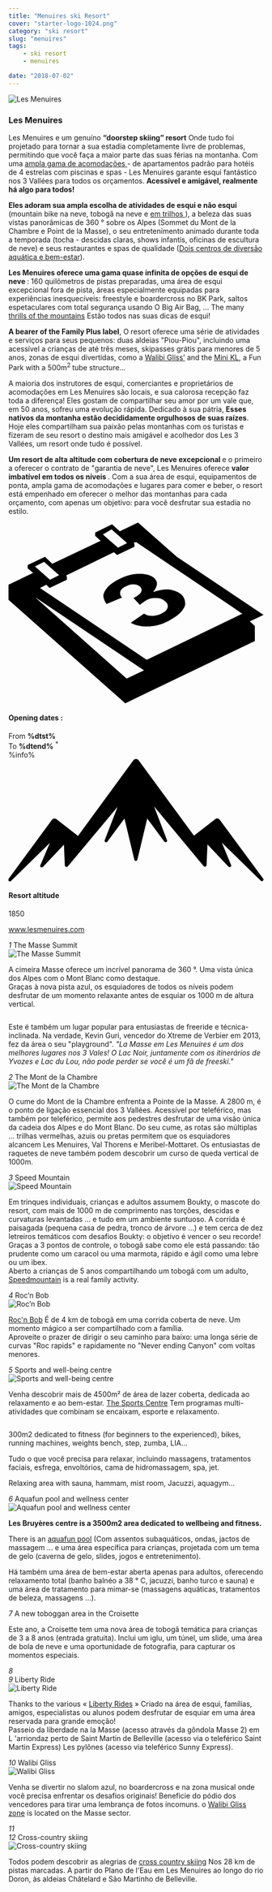 ```yaml
---
title: "Menuires ski Resort"
cover: "starter-logo-1024.png"
category: "ski resort"
slug: "menuires"
tags:
    - ski resort
    - menuires

date: "2018-07-02"
---
```


<div class="edito-wrapper station">
<div class="banner-station">
<div class="banner-station-logo">
<img src="assets/resortfiles/les-menuires.png" alt="Les Menuires">
</div>
</div>
<h3 class="main-title-1 h-margin-bottom-0">Les Menuires</h1>
<div class="rich-text">
<p>Les Menuires e um genuíno <strong>“doorstep skiing” resort</strong> Onde tudo foi projetado para tornar a sua estadia completamente livre de problemas, permitindo que você faça a maior parte das suas férias na montanha. Com uma <a rel="nofollow" href="http://en.lesmenuires.com/winter/book"> ampla gama de acomodações </a> - de apartamentos padrão para hotéis de 4 estrelas com piscinas e spas - Les Menuires garante esqui fantástico nos 3 Vallées para todos os orçamentos. <strong> Acessível e amigável, realmente há algo para todos! </strong></p>

<p><strong>
Eles adoram sua ampla escolha de atividades de esqui e não esqui </strong> (mountain bike na neve, tobogã na neve e  <a rel="nofollow" href="http://en.lesmenuires.com/tourism/!/fiche/speed-mountain-386989"> em trilhos </a>), a beleza das suas vistas panorâmicas de 360 ° sobre os Alpes (Sommet du Mont de la Chambre e Point de la Masse), o seu entretenimento animado durante toda a temporada (tocha - descidas claras, shows infantis, oficinas de escultura de neve) e seus restaurantes e spas de qualidade (<a rel="nofollow" href="http://en.lesmenuires.com/winter/activities/aquafun-and-wellness-centre">Dois centros de diversão aquática e bem-estar</a>).</p>

<p><strong>Les Menuires oferece uma gama quase infinita de opções de esqui de neve </strong>: 160 quilômetros de pistas preparadas, uma área de esqui excepcional fora de pista, áreas especialmente equipadas para experiências inesquecíveis: freestyle e boardercross no BK Park, saltos espetaculares com total segurança usando O Big Air Bag, … The many <a rel="nofollow" href="http://en.lesmenuires.com/winter/activities/mountain-and-exciting-activities">thrills of the mountains</a> Estão todos nas suas dicas de esqui!</p>

<p><strong>A bearer of the Family Plus label</strong>, O resort oferece uma série de atividades e serviços para seus pequenos: duas aldeias "Piou-Piou", incluindo uma acessível a crianças de até três meses, skipasses grátis para menores de 5 anos, zonas de esqui divertidas, como a <a rel="nofollow" href="http://en.lesmenuires.com/tourism/!/fiche/walibi-gliss-ski-area-les-menuires-saint-martin-211003">Walibi Gliss’</a> and the <a rel="nofollow" href="http://en.lesmenuires.com/tourism/!/fiche/mini-kl-386988">Mini KL</a>, a Fun Park with a 500m<sup>2 </sup>tube structure…</p>

<p>A maioria dos instrutores de esqui, comerciantes e proprietários de acomodações em Les Menuires são locais, e sua calorosa recepção faz toda a diferença! Eles gostam de compartilhar seu amor por um vale que, em 50 anos, sofreu uma evolução rápida. Dedicado à sua pátria, <strong>Esses nativos da montanha estão decididamente orgulhosos de suas raízes</strong>. Hoje eles compartilham sua paixão pelas montanhas com os turistas e fizeram de seu resort o destino mais amigável e acolhedor dos Les 3 Vallées, um resort onde tudo é possível.</p>

<p><strong>Um resort de alta altitude com cobertura de neve excepcional </strong> e o primeiro a oferecer o contrato de "garantia de neve", Les Menuires oferece <strong> valor imbatível em todos os níveis </strong>. Com a sua área de esqui, equipamentos de ponta, ampla gama de acomodações e lugares para comer e beber, o resort está empenhado em oferecer o melhor das montanhas para cada orçamento, com apenas um objetivo: para você desfrutar sua estadia no estilo.</p>
</div>

<div class="grid center">
<div class="col-6">
<i class="icon icon-date icon-55">
<svg xmlns="http://www.w3.org/2000/svg" viewBox="0 0 55.9 39.6"><path d="M37.6 15.5c-.7-.5-1.6-.8-2.6-.9-1.1 0-2.2.2-3.3.6 1.1-1.4 1.1-2.4.1-3.2-.7-.5-1.7-.8-3.1-.8-1.6 0-3.3.5-4.9 1.4-.9.5-1.7 1.1-2.2 1.7-.5.6-.8 1.2-.8 1.7s.2 1.1.7 1.8l3.4-1.4c-.4-.4-.5-.8-.4-1.3.1-.4.5-.8 1.1-1.1.6-.3 1.1-.5 1.7-.5.6 0 1 .1 1.4.4.4.3.6.7.4 1.2-.2.5-.8.9-1.7 1.4l1.4 1.5c.5-.4.9-.7 1.4-1 .6-.4 1.3-.5 2.1-.5s1.4.2 1.9.6c.6.4.8.9.7 1.4-.1.5-.5 1-1.2 1.3-.6.4-1.3.5-2 .6-.7 0-1.4-.1-2-.5l-2.9 2c1.1.6 2.5.9 4.1.8 1.6-.1 3.2-.6 4.7-1.5 1.6-.9 2.7-1.9 3.1-3.1.1-.9-.1-1.9-1.1-2.6z"></path><path d="M52.9 21.6l3-1.4-19-12.7L28.4 0l-4 1.9L22.7.4 19 2.2v.7L20.2 4 9.6 9 8 7.5 4.2 9.3v.7l1.2 1L0 13.6v3.3l25.6 22.6L54 25.9v-3.3l-1.1-1zM22.6 1.5l.9.8L26 4.5l-2 1-2.4-2.1-.9-.8 1.9-1.1zM7.8 8.6l.9.8 2.4 2.1-2 1-2.4-2.1-.9-.8 2-1zm18.1 25.5L5.8 16.3l23.9 16-3.8 1.8zM51.1 20L30.3 30 6.9 14.3l1.4-.7.7.7 3.8-1.8v-.7l-.2-.2 10.5-5.1.7.6 3.8-1.8v-.7l-.2-.2.6-.1 21.6 14.5 1.7 1.2h-.2z"></path></svg></i>
<h4 class="main-title-3 h-uppercase center h-fz-16">Opening dates :</h4>
   <div class="opening-dates">
                     From  <strong>%dtst%</strong> <br/>
                     To <strong>%dtend%</strong> <sup className="blue">*</sup>
     </div>
     %info%
</div>
<div class="col-6">
<i class="icon icon-mountain icon-55">
<svg xmlns="http://www.w3.org/2000/svg" viewBox="0 0 85.1 40.7"><path d="M23.2 25.6L41.7.4c.2-.3.5-.4.9-.4.3 0 .6.1.8.4l18.5 25.1L69 20c.2-.2.5-.3.8-.2.3 0 .5.2.7.4L85 39.8c.2.2.1.5-.1.7-.2.2-.5.2-.7 0l-13-12.7 3.1 7.5c.1.2 0 .5-.2.6-.2.1-.5.1-.7-.1l-7-7.4-.3 6.9c0 .2-.1.4-.4.5-.2.1-.4 0-.6-.2L48.6 15.8 52.9 27c.1.2 0 .5-.2.6-.2.1-.5.1-.7-.1l-5.7-7.7L43 33.5c-.1.2-.3.4-.5.4s-.4-.2-.5-.4l-3.3-13.7-5.7 7.7c-.2.2-.4.3-.7.1-.2-.1-.3-.4-.2-.6l4.3-11.1-16.6 19.8c-.1.2-.4.2-.6.2-.2-.1-.3-.2-.4-.5l-.3-6.9-7 7.4c-.2.2-.5.2-.7.1-.2-.1-.3-.4-.2-.6l3.2-7.5-13 12.7c-.2.2-.5.2-.7 0-.2-.2-.2-.5-.1-.7l14.5-19.7c.2-.2.4-.4.7-.4.3 0 .6 0 .8.2l7.2 5.6z"></path></svg></i>
<h4 class="main-title-3 h-uppercase center h-fz-16">Resort altitude</h4>
1850
</div>
</div>

<a rel="nofollow" href="http://www.lesmenuires.com" class="btn btn-blue" target="_blank">www.lesmenuires.com</a>

<div class="poi-anchor-title" id="marker_44">
<em>1</em> The Masse Summit
</div>

<div class="o-actu fullWidth">
<div class="grid-noGutter-equalHeight_sm-1">
<div class="col">
<img src="assets/resortfiles/lm-lamasse.jpg" alt="The Masse Summit">
</div>
<div class="col">
<div class="pl2 rich-text">
<p>A cimeira Masse oferece um incrível panorama de 360 °. Uma vista única dos Alpes com o Mont Blanc como destaque.<br/>Graças à nova pista azul, os esquiadores de todos os níveis podem desfrutar de um momento relaxante antes de esquiar os 1000 m de altura vertical.</p>
</div>
</div>
</div>
</div>

<div class="o-actu fullWidth">
<div class="grid-noGutter-equalHeight-reverse_sm-1">
<div class="col">
<img src="assets/resortfiles/lm-pistes.jpg" alt="">
</div>
<div class="col">
<div class="pl2 rich-text">
<p>Este é também um lugar popular para entusiastas de freeride e técnica-inclinada. Na verdade, Kevin Guri, vencedor do Xtreme de Verbier em 2013, fez da área o seu "playground". <em> "La Masse em Les Menuires é um dos melhores lugares nos 3 Vales! O Lac Noir, juntamente com os itinerários de Yvozes e Lac du Lou, não pode perder se você é um fã de freeski."</em></p>
</div>
</div>
</div>
</div>
<div class="poi-anchor-title" id="marker_45">
<em>2</em> The Mont de la Chambre
</div>

<div class="o-actu fullWidth">
<div class="grid-noGutter-equalHeight_sm-1">
<div class="col">
<img src="assets/resortfiles/lm-montdelachambre.jpg" alt="The Mont de la Chambre">
</div>
<div class="col">
<div class="pl2 rich-text">
<p>O cume do Mont de la Chambre enfrenta a Pointe de la Masse. A 2800 m, é o ponto de ligação essencial dos 3 Vallées. Acessível por teleférico, mas também por teleférico, permite aos pedestres desfrutar de uma visão única da cadeia dos Alpes e do Mont Blanc. Do seu cume, as rotas são múltiplas ... trilhas vermelhas, azuis ou pretas permitem que os esquiadores alcancem Les Menuires, Val Thorens e Meribel-Mottaret. Os entusiastas de raquetes de neve também podem descobrir um curso de queda vertical de 1000m.</p>
</div>
</div>
</div>
</div>

<div class="poi-anchor-title" id="marker_46">
<em>3</em> Speed Mountain
</div>

<div class="o-actu fullWidth">
<div class="grid-noGutter-equalHeight_sm-1">
<div class="col">
<img src="assets/resortfiles/lm-luge.jpg" alt="Speed Mountain">
</div>
<div class="col">
<div class="pl2 rich-text">
<p>Em trinques individuais, crianças e adultos assumem Boukty, o mascote do resort, com mais de 1000 m de comprimento nas torções, descidas e curvaturas levantadas ... e tudo em um ambiente suntuoso. A corrida é paisagada (pequena casa de pedra, tronco de árvore ...) e tem cerca de dez letreiros temáticos com desafios Boukty: o objetivo é vencer o seu recorde! Graças a 3 pontos de controle, o tobogã sabe como ele está passando: tão prudente como um caracol ou uma marmota, rápido e ágil como uma lebre ou um ibex.<br/>
Aberto a crianças de 5 anos compartilhando um tobogã com um adulto, <a rel="nofollow" href="http://en.lesmenuires.com/tourism/!/fiche/speed-mountain-386989">Speedmountain</a> is a real family activity.</p>
</div>
</div>
</div>
</div>

<div class="poi-anchor-title" id="marker_47">
<em>4</em> Roc’n Bob
</div>

<div class="o-actu fullWidth">
<div class="grid-noGutter-equalHeight_sm-1">
<div class="col">
<img src="assets/resortfiles/lm-rnb.jpg" alt="Roc’n Bob">
</div>
<div class="col">
<div class="pl2 rich-text">
<p><a rel="nofollow" href="http://en.lesmenuires.com/tourism/!/fiche/roc-n-bob-toboggan-run-210982">Roc'n Bob</a> É de 4 km de tobogã em uma corrida coberta de neve. Um momento mágico a ser compartilhado com a família.<br/>
Aproveite o prazer de dirigir o seu caminho para baixo: uma longa série de curvas "Roc rapids" e rapidamente no "Never ending Canyon" com voltas menores.</p>
</div>
</div>
</div>
</div>

<div class="poi-anchor-title" id="marker_48">
<em>5</em> Sports and well-being centre
</div>

<div class="o-actu fullWidth">
<div class="grid-noGutter-equalHeight_sm-1">
<div class="col">
<img src="assets/resortfiles/lm-centre.jpg" alt="Sports and well-being centre">
</div>
<div class="col">
<div class="pl2 rich-text">
<p>Venha descobrir mais de 4500m² de área de lazer coberta, dedicada ao relaxamento e ao bem-estar. <a rel="nofollow" href="http://en.lesmenuires.com/winter/activities/sports-and-well-being-centre">The Sports Centre</a> Tem programas multi-atividades que combinam se encaixam, esporte e relaxamento.</p>
</div>
</div>
</div>
</div>

<div class="o-actu fullWidth">
<div class="grid-noGutter-equalHeight-reverse_sm-1">
<div class="col">
<img src="assets/resortfiles/lm-fitness.jpg" alt="">
</div>
<div class="col">
<div class="pl2 rich-text">
<p>300m2 dedicated to fitness (for beginners to the experienced), bikes, running machines, weights bench, step, zumba, LIA…</p>

<p>Tudo o que você precisa para relaxar, incluindo massagens, tratamentos faciais, esfrega, envoltórios, cama de hidromassagem, spa, jet.</p>

<p>Relaxing area with sauna, hammam, mist room, Jacuzzi, aquagym…</p>
</div>
</div>
</div>
</div>
<div class="poi-anchor-title" id="marker_49">
<em>6</em> Aquafun pool and wellness center
</div>

<div class="o-actu fullWidth">
<div class="grid-noGutter-equalHeight_sm-1">
<div class="col">
<img src="assets/resortfiles/lm-brue-res.jpg" alt="Aquafun pool and wellness center">
</div>
<div class="col">
<div class="pl2 rich-text">
<p><strong>Les Bruyères centre is a 3500m2 area dedicated to wellbeing and fitness.</strong></p>

<p>There is an <a rel="nofollow" href="http://en.lesmenuires.com/winter/activities/aquafun-and-wellness-centre">aquafun pool</a> (Com assentos subaquáticos, ondas, jactos de massagem ... e uma área específica para crianças, projetada com um tema de gelo (caverna de gelo, slides, jogos e entretenimento).</p>
<p>Há também uma área de bem-estar aberta apenas para adultos, oferecendo relaxamento total (banho balnéo a 38 ° C, jacuzzi, banho turco e sauna) e uma área de tratamento para mimar-se (massagens aquáticas, tratamentos de beleza, massagens ...).</p>
</div>
</div>
</div>
</div>

<div class="poi-anchor-title" id="marker_50">
<em>7</em> A new toboggan area in the Croisette
</div>

<div class="rich-text">
<p>Este ano, a Croisette tem uma nova área de tobogã temática para crianças de 3 a 8 anos (entrada gratuita). Inclui um iglu, um túnel, um slide, uma área de bola de neve e uma oportunidade de fotografia, para capturar os momentos especiais.</p>
</div>

<div class="poi-anchor-title" id="marker_51">
<em>8</em> 
</div>

<div class="o-actu fullWidth">
<div class="grid-noGutter-equalHeight_sm-1">
<div class="col">
<img src="assets/resortfiles/lm-lac.jpg" alt="">
</div>
</div>
</div>

<div class="rich-text">

</div>
<div class="poi-anchor-title" id="marker_52">
<em>9</em> Liberty Ride
</div>

<div class="o-actu fullWidth">
<div class="grid-noGutter-equalHeight_sm-1">
<div class="col">
<img src="assets/resortfiles/libertyride.jpg" alt="Liberty Ride">
</div>
<div class="col">
<div class="pl2 rich-text">
<p>Thanks to the various « <a rel="nofollow" href="http://en.lesmenuires.com/tourism/!/fiche/liberty-ride-386981">Liberty Rides</a> » Criado na área de esqui, famílias, amigos, especialistas ou alunos podem desfrutar de esquiar em uma área reservada para grande emoção!<br/> Passeio da liberdade na la Masse (acesso através da gôndola Masse 2) em L 'arriondaz perto de Saint Martin de Belleville (acesso via o teleférico Saint Martin Express) Les pylônes (acesso via teleférico Sunny Express).</p>
</div>
</div>
</div>
</div>

<div class="poi-anchor-title" id="marker_53">
<em>10</em> Walibi Gliss
</div>

<div class="o-actu fullWidth">
<div class="grid-noGutter-equalHeight_sm-1">
<div class="col">
<img src="assets/resortfiles/lm-walibi-gliss.jpg" alt="Walibi Gliss">
</div>
<div class="col">
<div class="pl2 rich-text">
<p>Venha se divertir no slalom azul, no boardercross e na zona musical onde você precisa enfrentar os desafios originais! Beneficie do pódio dos vencedores para tirar uma lembrança de fotos incomuns. o <a rel="nofollow" href="http://en.lesmenuires.com/tourism/!/fiche/walibi-gliss-ski-area-les-menuires-saint-martin-211003">Walibi Gliss zone</a> is located on the Masse sector.</p>
</div>
</div>
</div>
</div>

<div class="poi-anchor-title" id="marker_54">
<em>11</em> 
</div>

<div class="o-actu fullWidth">
<div class="grid-noGutter-equalHeight_sm-1">
<div class="col">
<img src="assets/resortfiles/lm-fatbike.jpg" alt="">
</div>
</div>
</div>

<div class="poi-anchor-title" id="marker_55">
<em>12</em> Cross-country skiing
</div>

<div class="o-actu fullWidth">
<div class="grid-noGutter-equalHeight_sm-1">
<div class="col">
<img src="assets/resortfiles/lm-skidefond.jpg" alt="Cross-country skiing">
</div>
<div class="col">
<div class="pl2 rich-text">
<p>Todos podem descobrir as alegrias de <a rel="nofollow" href="http://en.lesmenuires.com/tourism/!/fiche/cross-country-skiing-les-menuires-saint-martin-de-belleville-91422">cross country skiing</a> Nos 28 km de pistas marcadas. A partir do Plano de l'Eau em Les Menuires ao longo do rio Doron, às aldeias Châtelard e São Martinho de Belleville.</p>
</div>
</div>
</div>
</div>
</div></div>